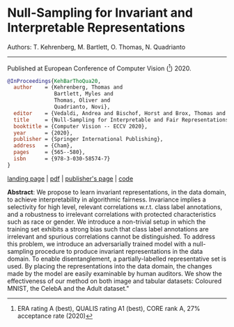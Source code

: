 # Null-Sampling for Invariant and Interpretable Representations

Authors: T. Kehrenberg, M. Bartlett, O. Thomas, N. Quadrianto

---

Published at European Conference of Computer Vision ([^ECCV]) 2020.

```bibtex
@InProceedings{KehBarThoQua20,
  author    = {Kehrenberg, Thomas and 
               Bartlett, Myles and 
               Thomas, Oliver and 
               Quadrianto, Novi},
  editor    = {Vedaldi, Andrea and Bischof, Horst and Brox, Thomas and Frahm, Jan-Michael},
  title     = {Null-Sampling for Interpretable and Fair Representations},
  booktitle = {Computer Vision -- ECCV 2020},
  year      = {2020},
  publisher = {Springer International Publishing},
  address   = {Cham},
  pages     = {565--580},
  isbn      = {978-3-030-58574-7}
}
```

[landing page](https://www.ecva.net/papers/eccv_2020/papers_ECCV/html/5488_ECCV_2020_paper.php)
| [pdf](https://www.ecva.net/papers/eccv_2020/papers_ECCV/papers/123710562.pdf)
| [publisher's page](https://link.springer.com/chapter/10.1007/978-3-030-58574-7_34)
| [code](https://github.com/predictive-analytics-lab/nifr)


**Abstract**: We propose to learn invariant representations, in the data domain, to achieve interpretability in algorithmic fairness. 
Invariance implies a selectivity for high level, relevant correlations w.r.t. class label annotations, and a robustness to irrelevant correlations with protected characteristics such as race or gender. 
We introduce a non-trivial setup in which the training set exhibits a strong bias such that class label annotations are irrelevant and spurious correlations cannot be distinguished. 
To address this problem, we introduce an adversarially trained model with a null-sampling procedure to produce invariant representations in the data domain. 
To enable disentanglement, a partially-labelled representative set is used. 
By placing the representations into the data domain, the changes made by the model are easily examinable by human auditors. 
We show the effectiveness of our method on both image and tabular datasets: Coloured MNIST, the CelebA and the Adult dataset."


[^ECCV]: ERA rating A (best), QUALIS rating A1 (best), CORE rank A, 27% acceptance rate (2020)
